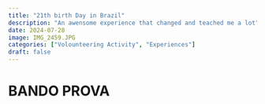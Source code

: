 ```yaml
---
title: "21th birth Day in Brazil"
description: "An awensome experience that changed and teached me a lot"
date: 2024-07-28
image: IMG_2459.JPG
categories: ["Volounteering Activity", "Experiences"]
draft: false
---
```


# BANDO PROVA
